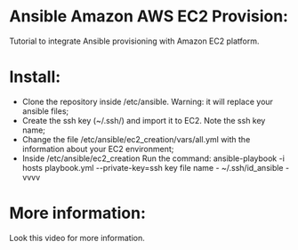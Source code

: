 # Ansible Amazon AWS EC2 Provision:
Tutorial to integrate Ansible provisioning with Amazon EC2 platform.

# Install:
- Clone the repository inside /etc/ansible. Warning: it will replace your 
ansible files;
- Create the ssh key (~/.ssh/) and import it to EC2. Note the ssh key name;
- Change the file /etc/ansible/ec2_creation/vars/all.yml with the information 
about your EC2 environment;
- Inside /etc/ansible/ec2_creation Run the command: ansible-playbook -i 
hosts playbook.yml --private-key=ssh key file name - ~/.ssh/id_ansible -vvvv

# More information:
Look this video for more information.


